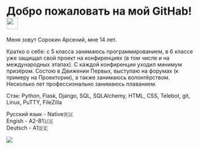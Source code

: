 <h1>
  Добро пожаловать на мой GitHab!
  <img src="https://media.giphy.com/media/hvRJCLFzcasrR4ia7z/giphy.gif" width="30px"/>
</h1>
Меня зовут Сорокин Арсений, мне 14 лет. 

Кратко о себе: с 5 класса занимаюсь программированием, в 6 классе уже защищал свой проект на конфиренциях (в том числе и на международных этапах). С каждой конфиренции уходил минимум призёром. Состою в Движении Первых, выступаю на форумах (к примеру на Проектории), а также занимаюсь волонтёрством. Несколько лет профессионально занимаюсь плаванием.

Стэк: 
Python, Flask, Django, SQL, SQLAlchemy, HTML, CSS, Telebot, git, Linux, PuTTY, FileZilla

Русский язык - Native🇷🇺<br>
Engish - A2-B1🇺🇸<br>
Deutsch - A1🇩🇪<br>

<!--
**SorokinAI/SorokinAI** is a ✨ _special_ ✨ repository because its `README.md` (this file) appears on your GitHub profile.

Here are some ideas to get you started:

- 🔭 I’m currently working on ...
- 🌱 I’m currently learning ...
- 👯 I’m looking to collaborate on ...
- 🤔 I’m looking for help with ...
- 💬 Ask me about ...
- 📫 How to reach me: ...
- 😄 Pronouns: ...
- ⚡ Fun fact: ...
-->
<img src="https://cs1.htmlacademy.ru/blog/job/learning-path/a80e80ce969d079be0cadd58b2066f68.gif">

